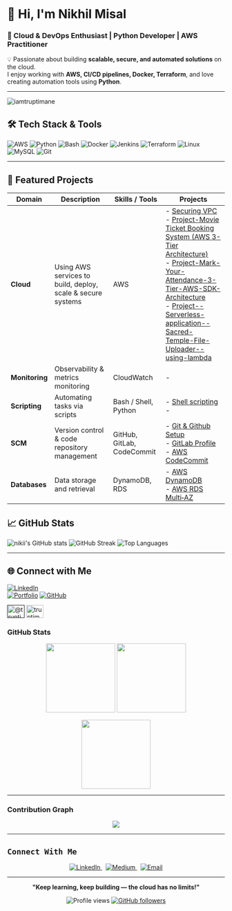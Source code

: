
# 👋 Hi, I'm Nikhil Misal

### 🚀 Cloud & DevOps Enthusiast | Python Developer | AWS Practitioner



💡 Passionate about building **scalable, secure, and automated solutions** on the cloud.  
I enjoy working with **AWS, CI/CD pipelines, Docker, Terraform**, and love creating automation tools using **Python**.

---
<p align="left"> <img src="https://komarev.com/ghpvc/?username=iamtruptimane&label=Profile%20views&color=0e75b6&style=flat" alt="iamtruptimane" /> </p>

## 🛠️ Tech Stack & Tools

![AWS](https://img.shields.io/badge/AWS-%23FF9900.svg?style=for-the-badge&logo=amazon-aws&logoColor=white)
![Python](https://img.shields.io/badge/Python-%233776AB.svg?style=for-the-badge&logo=python&logoColor=white)
![Bash](https://img.shields.io/badge/Bash-%23121011.svg?style=for-the-badge&logo=gnu-bash&logoColor=white)
![Docker](https://img.shields.io/badge/Docker-%230db7ed.svg?style=for-the-badge&logo=docker&logoColor=white)
![Jenkins](https://img.shields.io/badge/Jenkins-%23D24939.svg?style=for-the-badge&logo=jenkins&logoColor=white)
![Terraform](https://img.shields.io/badge/Terraform-%235835CC.svg?style=for-the-badge&logo=terraform&logoColor=white)
![Linux](https://img.shields.io/badge/Linux-%23FCC624.svg?style=for-the-badge&logo=linux&logoColor=black)
![MySQL](https://img.shields.io/badge/MySQL-%2300f.svg?style=for-the-badge&logo=mysql&logoColor=white)
![Git](https://img.shields.io/badge/Git-%23F05033.svg?style=for-the-badge&logo=git&logoColor=white)

---

## 📂 Featured Projects



| Domain                       | Description                                                   | Skills / Tools                    | Projects                                                                                                                                                        |
|------------------------------|---------------------------------------------------------------|------------------------------------|-------------------------------------------------------------------------------------------------------------------------------------------------------------------|
| **Cloud**                    | Using AWS services to build, deploy, scale & secure systems   | AWS                                | - [Securing VPC](https://github.com/nikiimisal/3-tier_Architecture_Related/blob/main/VPC.md) <br> - [Project-Movie Ticket Booking System (AWS 3-Tier Architecture)](https://github.com/nikiimisal/Project--Movie-Ticket-Booking-System-AWS-3-Tier-Architecture-/blob/main/Movie%20Ticket%20Booking%20System%20(AWS%203-Tier%20Architecture).md) <br> - [Project-Mark-Your-Attendance-3-Tier-AWS-SDK-Architecture](https://github.com/nikiimisal/Project-Mark-Your-Attendance-3-Tier-AWS-SDK-Architecture/blob/main/README.md) <br> - [Project--Serverless-application--Sacred-Temple-File-Uploader--using-lambda](https://github.com/nikiimisal/project--Serverless-application--Sacred-Temple-File-Uploader--using-lambda) <br>|
| **Monitoring**               | Observability & metrics monitoring                            | CloudWatch                          | -                                                                                                                                        |
| **Scripting**                | Automating tasks via scripts                                  | Bash / Shell, Python                | - [Shell scripting]() <br> -                                                           |
| **SCM**                       | Version control & code repository management                  | GitHub, GitLab, CodeCommit          | - [Git & Github Setup](https://github.com/nikiimisal/Git-Github/tree/main) <br>- [GitLab Profile](https://gitlab.com/nikiimisal) <br> - [ AWS CodeCommit]()                   |
| **Databases**                | Data storage and retrieval                                     | DynamoDB, RDS                       | - [AWS DynamoDB](https://github.com/nikiimisal/DynamoDB-and-RDS/blob/main/AWS%20DynamoDB.md) <br> - [AWS RDS Multi‑AZ](https://github.com/nikiimisal/DynamoDB-and-RDS/blob/main/AWS%20RDS%20Multi-AZ.md) |



## 📈 GitHub Stats

![nikii's GitHub stats](https://github-readme-stats.vercel.app/api?username=nikiimisal&show_icons=true&theme=tokyonight)
![GitHub Streak](https://streak-stats.demolab.com?user=nikiimisal&theme=tokyonight)
![Top Languages](https://github-readme-stats.vercel.app/api/top-langs/?username=nikiimisal&layout=compact&theme=tokyonight)

---

## 🌐 Connect with Me

[![LinkedIn](https://img.shields.io/badge/LinkedIn-%230077B5.svg?style=for-the-badge&logo=linkedin&logoColor=white)](https://www.linkedin.com/in/nikhilmisal/)<br>
[![Portfolio](https://img.shields.io/badge/Portfolio-%23000000.svg?style=for-the-badge&logo=react&logoColor=white)]()
[![GitHub](https://img.shields.io/badge/GitHub-%23121011.svg?style=for-the-badge&logo=github&logoColor=white)](https://github.com/nikiimisal)


<a href="" target="blank"><img align="center" src="https://raw.githubusercontent.com/rahuldkjain/github-profile-readme-generator/master/src/images/icons/Social/twitter.svg" alt="@truptimane9" height="30" width="40" /></a>
<a href="https://www.leetcode.com/" target="blank"><img align="center" src="https://raw.githubusercontent.com/rahuldkjain/github-profile-readme-generator/master/src/images/icons/Social/leet-code.svg" alt="truptimane" height="30" width="40" /></a>
</p>




###  GitHub Stats  

<p align="center">
  <img src="https://github-readme-streak-stats.herokuapp.com/?user=nikiimisal&theme=radical&hide_border=true" height="160px" />
  <img src="https://github-readme-stats.vercel.app/api?username=nikiimisal&show_icons=true&theme=radical&hide_border=true" height="160px" />
</p>

<p align="center">
  <img src="https://github-readme-stats.vercel.app/api/top-langs/?username=nikiimisal&layout=compact&theme=radical&hide_border=true" height="160px" />
</p>

---

###  Contribution Graph  

<p align="center">
  <img src="https://github-readme-activity-graph.vercel.app/graph?username=nikiimisal&theme=react-dark&hide_border=true&bg_color=0D1117&color=F75407&line=F79407&point=FFFFFF" />
</p>

---

##  `Connect With Me`

<div align="center">
  <p align="center">
    <a href="https://www.linkedin.com/in/nikita-thosare-b9b8072a5" target="_blank">
      <img src="https://img.shields.io/badge/LINKEDIN-Connect-007bff?style=for-the-badge&labelColor=3b3b3b&logo=linkedin&logoColor=white" alt="LinkedIn" />
    </a>&nbsp;
    <a href="https://medium.com/@thosarenikita" target="_blank">
      <img src="https://img.shields.io/badge/MEDIUM-Read-000000?style=for-the-badge&labelColor=3b3b3b&logo=medium&logoColor=white" alt="Medium" />
    </a>&nbsp;
    <a href="mailto:thosarenikita@gmail.com">
      <img src="https://img.shields.io/badge/EMAIL-thosarenikita@gmail.com-750008?style=for-the-badge&labelColor=3b3b3b&logo=gmail&logoColor=white" alt="Email" />
    </a>
  </p>
</div>


---

<p align="center">
   <strong>"Keep learning, keep building — the cloud has no limits!"</strong>
</p>

<p align="center">
  <img src="https://komarev.com/ghpvc/?username=nikiimisal&label=Profile%20views&color=brightgreen&style=flat" alt="Profile views" />
  <a href="https://github.com/nikiimisal?tab=followers">
    <img src="https://img.shields.io/github/followers/nikitathosare?label=Follow&style=social" alt="GitHub followers" />
  </a>
</p>

